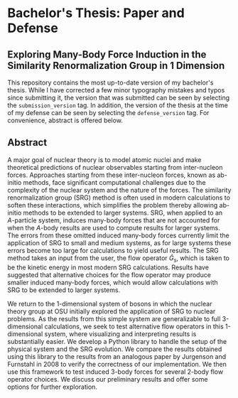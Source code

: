 # Bachelor's Thesis: Paper and Defense

## Exploring Many-Body Force Induction in the Similarity Renormalization Group in 1 Dimension

This repository contains the most up-to-date version of my bachelor's thesis.
While I have corrected a few minor typography mistakes and typos since
submitting it, the version that was submitted can be seen by selecting the
`submission_version` tag. In addition, the version of the thesis at the time of
my defense can be seen by selecting the `defense_version` tag. For
convenience, abstract is offered below.

## Abstract

A major goal of nuclear theory is to model atomic nuclei and make theoretical 
predictions of nuclear observables starting from inter-nucleon forces. 
Approaches starting from these inter-nucleon forces, known as ab-initio
methods, face significant computational challenges due to the complexity
of the nuclear system and the nature of the forces. The similarity
renormalization group (SRG) method is often used in modern calculations to
soften these interactions, which simplifies the problem thereby allowing
ab-initio methods to be extended to larger systems. SRG, when applied to an
$A$-particle system, induces many-body forces that are not accounted for
when the $A$-body results are used to compute results for larger systems.
The errors from these omitted induced many-body forces currently limit
the application of SRG to small and medium systems, as for large systems these
errors become too large for calculations to yield useful results. The SRG
method takes an input from the user, the flow operator $\hat{G}_s$, which is
taken to be the kinetic energy in most modern SRG calculations. Results have
suggested that alternative choices for the flow operator may produce smaller
induced many-body forces, which would allow calculations with SRG to be
extended to larger systems.

We return to the 1-dimensional system of bosons in which the nuclear theory 
group at OSU initially explored the application of SRG to nuclear problems. 
As the results from this simple system are generalizable to full 3-dimensional 
calculations, we seek to test alternative flow operators in this 1-dimensional 
system, where visualizing and interpreting results is substantially easier. 
We develop a Python library to handle the setup of the physical system and the 
SRG evolution. We compare the results obtained using this library to the 
results from an analogous paper by Jurgenson and Furnstahl in 2008 to verify 
the correctness of our implementation. We then use this framework to test 
induced 3-body forces for several 2-body flow operator choices. We discuss 
our preliminary results and offer some options for further exploration.

